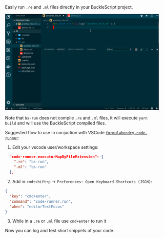 Easily run `.re` and `.ml` files directly in your BuckleScript project.

![bs-run demo](./bs-run.gif)

Note that `bs-run` does not compile `.re` and `.ml` files, it will execute `yarn build` and will use the BuckleScript compiled files.

Suggested flow to use in conjuction with VSCode [`formulahendry.code-runner`](https://marketplace.visualstudio.com/items?itemName=formulahendry.code-runner):

1. Edit your vscode user/workspace settings:

```json
  "code-runner.executorMapByFileExtension": {
    ".re": "bs-run",
    ".ml": "bs-run"
  },
```

2. Add in `cmd+shift+p` -> `Preferences: Open Keyboard Shortcuts (JSON)`:

```json
{
  "key": "cmd+enter",
  "command": "code-runner.run",
  "when": "editorTextFocus"
}
```

3. While in a `.re` or `.ml` file use `cmd+enter` to run it

Now you can log and test short snippets of your code.

